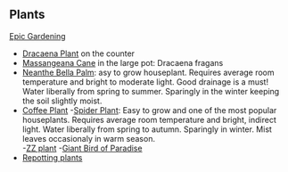 ## Plants 

[Epic Gardening](https://www.epicgardening.com/)

- [Dracaena Plant](https://www.greenandvibrant.com/dracaena-corn-plant) on the counter
- [Massangeana Cane](https://www.mygardenlife.com/plant-library/2389/dracaena/fragrans/massangeana) in the large pot: Dracaena fragans
- [Neanthe Bella Palm](https://greeneryunlimited.co/pages/neanthe-bella-palm-care): asy to grow houseplant.  Requires average room temperature and bright to moderate light.  Good drainage is a must!  Water liberally from spring to summer.  Sparingly in the winter keeping the soil slightly moist.  
- [Coffee Plant](https://www.thespruce.com/grow-coffee-plants-1902614)
-[Spider Plant](https://www.almanac.com/plant/spider-plants): Easy to grow and one of the most popular houseplants.  Requires average room temperature and bright, indirect light.  Water liberally from spring to autumn.  Sparingly in winter.  Mist leaves occasionaly in warm season.  
-[ZZ plant](https://www.gardenista.com/posts/everything-you-need-to-know-about-zz-plants-zamioculcas-zamiifolia/)
-[Giant Bird of Paradise](https://greeneryunlimited.co/blogs/plant-care/bird-of-paradise-care)
- [Repotting plants](https://bloomscape.com/how-to-repot-your-plants/)
